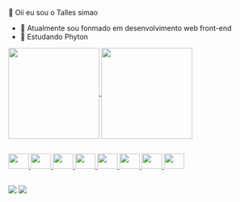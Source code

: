   👋  Oii eu sou o  Talles simao
- 👀 Atualmente sou fonmado em desenvolvimento web front-end
- 🌱 Estudando Phyton

<div>
  <a href = "https://github.com/Tallesco201">
    <img align="center" height= "180em" src="https://github-readme-stats.vercel.app/api?username=Tallesco201&count_private=true&show_icons=true&theme=aura"/>
    <img align="center"height= "180em" src="https://github-readme-stats.vercel.app/api/top-langs/?username=Tallesco201&theme=algolia"/>
</div>
  
  ##
  
  <div style="display: inline block">
   <img aligt="center" height="30" width="40" src="https://cdn.jsdelivr.net/gh/devicons/devicon/icons/figma/figma-original.svg"/>    <img aligt="center" height="30" width="40" src="https://cdn.jsdelivr.net/gh/devicons/devicon/icons/react/react-original.svg"/>
   <img aligt="center" height="30" width="40" src="https://cdn.jsdelivr.net/gh/devicons/devicon/icons/javascript/javascript-plain.svg"/>
   <img aligt="center" height="30" width="40" src="https://cdn.jsdelivr.net/gh/devicons/devicon/icons/html5/html5-original.svg"/>
   <img aligt="center" height="30" width="40" src="https://cdn.jsdelivr.net/gh/devicons/devicon/icons/git/git-original.svg"/>
   <img aligt="center" height="30" width="40" src="https://cdn.jsdelivr.net/gh/devicons/devicon/icons/github/github-original.svg"/>
   <img aligt="center" height="30" width="40" src="https://cdn.jsdelivr.net/gh/devicons/devicon/icons/css3/css3-original.svg"/>
   <img aligt="center" height="30" width="40" src="https://cdn.jsdelivr.net/gh/devicons/devicon/icons/typescript/typescript-original.svg"/>
  </div>
  
  ##
  
  <div>
    <a href="https://mail.google.com/mail/u/0/?tab=rm#inbox" target="_blank" ><img src="https://img.shields.io/badge/Gmail-D14836?style=for-the-badge&logo=gmail&logoColor=white"/></a>
    <a href="https://www.linkedin.com/in/talles-simao-1a0852235/" target="_blank" ><img src="https://img.shields.io/badge/LinkedIn-0077B5?style=for-the-badge&logo=linkedin&logoColor=white"/></a>
  </div>

